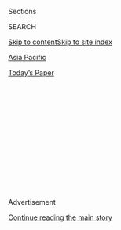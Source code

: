 <div id="app">

<div>

<div>

<div>

<div class="NYTAppHideMasthead css-1q2w90k e1suatyy0">

<div class="section css-ui9rw0 e1suatyy2">

<div class="css-eph4ug er09x8g0">

<div class="css-6n7j50">

</div>

<span class="css-1dv1kvn">Sections</span>

<div class="css-10488qs">

<span class="css-1dv1kvn">SEARCH</span>

</div>

[Skip to content](#site-content)[Skip to site index](#site-index)

</div>

<div id="masthead-section-label" class="css-1wr3we4 eaxe0e00">

[Asia
Pacific](https://www.nytimes.com/section/world/asia)

</div>

<div class="css-10698na e1huz5gh0">

</div>

</div>

<div id="masthead-bar-one" class="section hasLinks css-15hmgas e1csuq9d3">

<div class="css-uqyvli e1csuq9d0">

</div>

<div class="css-1uqjmks e1csuq9d1">

</div>

<div class="css-9e9ivx">

[](https://myaccount.nytimes.com/auth/login?response_type=cookie&client_id=vi)

</div>

<div class="css-1bvtpon e1csuq9d2">

[Today’s
Paper](https://www.nytimes.com/section/todayspaper)

</div>

</div>

</div>

</div>

<div data-aria-hidden="false">

<div id="site-content" data-role="main">

<div>

<div class="css-1aor85t" style="opacity:0.000000001;z-index:-1;visibility:hidden">

<div class="css-1hqnpie">

<div class="css-epjblv">

<span class="css-17xtcya">[Asia
Pacific](/section/world/asia)</span><span class="css-x15j1o">|</span><span class="css-fwqvlz">Kim
Jong-nam’s Death: A Geopolitical
Whodunit</span>

</div>

<div class="css-k008qs">

<div class="css-1iwv8en">

<span class="css-18z7m18"></span>

<div>

</div>

</div>

<span class="css-1n6z4y">https://nyti.ms/2m93uDV</span>

<div class="css-1705lsu">

<div class="css-4xjgmj">

<div class="css-4skfbu" data-role="toolbar" data-aria-label="Social Media Share buttons, Save button, and Comments Panel with current comment count" data-testid="share-tools">

  - 
  - 
  - 
  - 
    
    <div class="css-6n7j50">
    
    </div>

  - 

</div>

</div>

</div>

</div>

</div>

</div>

<div class="css-13pd83m">

</div>

<div id="top-wrapper" class="css-1sy8kpn">

<div id="top-slug" class="css-l9onyx">

Advertisement

</div>

[Continue reading the main
story](#after-top)

<div class="ad top-wrapper" style="text-align:center;height:100%;display:block;min-height:250px">

<div id="top" class="place-ad" data-position="top" data-size-key="top">

</div>

</div>

<div id="after-top">

</div>

</div>

<div id="sponsor-wrapper" class="css-1hyfx7x">

<div id="sponsor-slug" class="css-19vbshk">

Supported by

</div>

[Continue reading the main
story](#after-sponsor)

<div id="sponsor" class="ad sponsor-wrapper" style="text-align:center;height:100%;display:block">

</div>

<div id="after-sponsor">

</div>

</div>

<div class="css-1vkm6nb ehdk2mb0">

# Kim Jong-nam’s Death: A Geopolitical Whodunit

</div>

<div class="css-79elbk" data-testid="photoviewer-wrapper">

<div class="css-z3e15g" data-testid="photoviewer-wrapper-hidden">

</div>

<div class="css-1a48zt4 ehw59r15" data-testid="photoviewer-children">

![<span class="css-16f3y1r e13ogyst0" data-aria-hidden="true">Top, left
to right: Kim Jong-nam, circled, at Kuala Lumpur International Airport
on Feb. 13; a woman, circled, approaches him; and she walks away.
Bottom, left to right, he gestures toward his face while talking to
airport security officials; he is led away for treatment; and medical
staff surround him at the airport. Mr. Kim died en route to the
hospital.</span><span class="css-cnj6d5 e1z0qqy90" itemprop="copyrightHolder"><span class="css-1ly73wi e1tej78p0">Credit...</span><span><span>Kuala
Lumpur International Airport, via Fuji
TV</span></span></span>](https://static01.nyt.com/images/2017/02/23/world/23kim-1/23kim-1-articleInline.jpg?quality=75&auto=webp&disable=upscale)

</div>

</div>

<div class="css-xt80pu e12qa4dv0">

<div class="css-18e8msd">

<div class="css-vp77d3 epjyd6m0">

<div class="css-1baulvz">

By [<span class="css-1baulvz" itemprop="name">Richard C.
Paddock</span>](https://www.nytimes.com/by/richard-c-paddock) and
[<span class="css-1baulvz last-byline" itemprop="name">Choe
Sang-Hun</span>](http://www.nytimes.com/by/choe-sang-hun)

</div>

</div>

  - Feb. 22,
    2017

  - 
    
    <div class="css-4xjgmj">
    
    <div class="css-d8bdto" data-role="toolbar" data-aria-label="Social Media Share buttons, Save button, and Comments Panel with current comment count" data-testid="share-tools">
    
      - 
      - 
      - 
      - 
        
        <div class="css-6n7j50">
        
        </div>
    
      - 
    
    </div>
    
    </div>

</div>

<div class="css-tk9fsr">

[阅读简体中文版](http://cn.nytimes.com/asia-pacific/20170223/kim-jong-nam-assassination-korea-malaysia/ "Read in Simplified Chinese")

</div>

</div>

<div class="section meteredContent css-1r7ky0e" name="articleBody" itemprop="articleBody">

<div class="css-1fanzo5 StoryBodyCompanionColumn">

<div class="css-53u6y8">

KUALA LUMPUR, Malaysia — The two young women were what South Korean
intelligence calls “lizard’s tails,” expendable assets to be cast off
after an operation.

Guided by North Korean agents, they practiced at malls in Kuala Lumpur,
then set their sights on the target: Kim Jong-nam, the estranged elder
brother of North Korea’s erratic leader, Kim Jong-un.

With hands doused with toxic liquid, they rubbed the face of their
victim, who was waiting to check in for a flight at Kuala Lumpur
International Airport. Minutes later, their target died on the way to a
hospital. The two women washed their hands and fled.

The suspects were swiftly taken into custody as circumstantial evidence
mounted that North Korea was responsible for the attack.

</div>

</div>

<div class="css-1fanzo5 StoryBodyCompanionColumn">

<div class="css-53u6y8">

The very public killing of Mr. Kim appears to be another remarkable
episode in the annals of bizarre North Korean behavior, a whodunit with
geopolitical implications. Speculation swirled that he had been killed
to remove him from the line of succession in North Korea.

In the days since the killing was caught on video, the drama has had an
ever-expanding and multinational cast of characters — women from
Indonesia and Vietnam accused of carrying out the attack, one of whom
was apparently wearing a white shirt emblazoned with the letters LOL; [a
Malaysian
boyfriend](https://www.nytimes.com/2017/02/15/world/asia/kim-jong-un-brother-assassination-north-korea.html);
and others believed to be North Korean agents.

On Wednesday, Malaysia’s police chief, Khalid Abu Bakar, said a senior
diplomat at the North Korean Embassy and an employee of the North Korean
state-owned airline, Air Koryo, were also wanted for questioning.
Another North Korean, who was not identified, was also being sought. Mr.
Khalid also said that extra police officers had been sent to the morgue
where Mr. Kim’s body was being kept after an attempt to break into the
facility was
detected.

<div class="css-79elbk" data-testid="photoviewer-wrapper">

<div class="css-z3e15g" data-testid="photoviewer-wrapper-hidden">

</div>

<div class="css-1a48zt4 ehw59r15" data-testid="photoviewer-children">

<div class="css-zgakxe erfvjey0">

<span class="css-1ly73wi e1tej78p0">Image</span>

<div class="css-zjzyr8">

<div data-testid="lazyimage-container" style="height:523.0175438596491px">

</div>

</div>

</div>

<span class="css-16f3y1r e13ogyst0" data-aria-hidden="true">Kim Jong-nam
was caught entering Japan on a false Dominican Republic passport in
2001, embarrassing his family. He said he wanted to go to Tokyo
Disneyland.</span><span class="css-cnj6d5 e1z0qqy90" itemprop="copyrightHolder"><span class="css-1ly73wi e1tej78p0">Credit...</span><span>Shizuo
Kambayashi/Associated Press</span></span>

</div>

</div>

North Korea has refused to even acknowledge that the dead man was Kim
Jong-nam and has accused Malaysia of carrying out a politically
motivated investigation to placate South Korea and the United States.

</div>

</div>

<div class="css-1fanzo5 StoryBodyCompanionColumn">

<div class="css-53u6y8">

North Korea has nonetheless demanded that the body be sent there and, in
a statement on Wednesday, the North Korean Embassy said the two women
were innocent and should be freed.

If the women really had poison on their hands, the embassy statement
said, “then how is it possible that these female suspects could still be
alive?”

One possible theory is that each woman used a single chemical that
became lethal only when mixed with another. The Malaysian police,
however, said that the substance or substances used in the attack had
not yet been identified.

North Korea has denied any involvement in the killing, which is likely
to anger China, its main ally, which has been seen as a protector of Kim
Jong-nam.

Mr. Kim had long been on a hit list drawn up by his half brother, Kim
Jong-un, according to South Korean intelligence. The younger Mr. Kim,
33, has ordered the execution of scores of senior officials, including
at least one disfavored relative, and may have been prompted to act if
he believed that Beijing saw his half brother as a possible replacement
for him.

Malaysian authorities say the two women arrested, Doan Thi Huong, 28,
and Siti Aisyah, 25, were recruited, trained and equipped by four North
Koreans who have since fled to their home country.

</div>

</div>

<div class="css-1fanzo5 StoryBodyCompanionColumn">

<div class="css-53u6y8">

If the attack was a plot by North Korea, it would not be the first time
it had tried to kill Kim Jong-nam.

</div>

</div>

<div class="css-79elbk" data-testid="photoviewer-wrapper">

<div class="css-z3e15g" data-testid="photoviewer-wrapper-hidden">

</div>

<div class="css-1a48zt4 ehw59r15" data-testid="photoviewer-children">

![<span class="css-16f3y1r e13ogyst0" data-aria-hidden="true">Extra
police officers were sent to the morgue where Mr. Kim’s body was being
kept after an attempted break-in was
detected.</span><span class="css-cnj6d5 e1z0qqy90" itemprop="copyrightHolder"><span class="css-1ly73wi e1tej78p0">Credit...</span><span>European
Pressphoto
Agency</span></span>](https://static01.nyt.com/images/2017/02/23/world/23kim-3/23kim-3-articleInline.jpg?quality=75&auto=webp&disable=upscale)

</div>

</div>

<div class="css-1fanzo5 StoryBodyCompanionColumn">

<div class="css-53u6y8">

In 2010, according to South Korean investigators, a North Korean agent
based in China received a special order from Pyongyang: “Terminate” Kim
Jong-nam and bring his body to the North.

That agent, Kim Young-soo, was told that Kim Jong-nam was going to
travel to China from Singapore, where he was then living. The agent’s
boss gave him a bundle of cash and ordered him to bribe a taxi driver to
run over Mr. Kim in a fake traffic accident.

The plot was scrapped when Mr. Kim failed to arrive as planned. But it
came to light in 2012, when the agent was caught entering South Korea
and confessed under interrogation.

Since 2011, when Kim Jong-un succeeded his father as North Korea’s
ruler, there has been a standing order to assassinate his half brother,
South Korean intelligence officials said last week. There was another
assassination attempt against him in 2012.

Mr. Kim was so afraid that he begged for his life in a letter to his
half brother in 2012.

“Please withdraw the order to punish me and my family,” Mr. Kim was
quoted as saying in the letter. “We have nowhere to hide. The only way
to escape is to choose suicide.”

## A Troubled Family

The Kim family, which has ruled North Korea since its founding in 1948,
has presided over a Shakespearean nest of internecine plots and family
intrigue. Rival relatives have been sent into exile and occasional
bloody purges have killed off anyone of questionable loyalty and set an
example for others.

</div>

</div>

<div class="css-1fanzo5 StoryBodyCompanionColumn">

<div class="css-53u6y8">

Kim Jong-nam was an early dropout in the Kim dynasty’s third-generation
power struggle. Sidelined from the race to succeed his father since the
1970s, when his mother was abandoned by his father, he had been
effectively shut out of power and shut off from his father since he was
a teenager. South Korean officials say he never met his half brother Kim
Jong-un.

The final straw for Kim Jong-nam was when he was caught entering Japan
on a false Dominican Republic passport in 2001, embarrassing the family.
He told Japanese officials that he wanted to visit Tokyo
Disneyland.

</div>

</div>

<div class="css-79elbk" data-testid="photoviewer-wrapper">

<div class="css-z3e15g" data-testid="photoviewer-wrapper-hidden">

</div>

<div class="css-1a48zt4 ehw59r15" data-testid="photoviewer-children">

<div class="css-1xdhyk6 erfvjey0">

<span class="css-1ly73wi e1tej78p0">Image</span>

<div class="css-zjzyr8">

<div data-testid="lazyimage-container" style="height:258.4561403508772px">

</div>

</div>

</div>

<span class="css-16f3y1r e13ogyst0" data-aria-hidden="true">Oceanfront
villas in Macau, one of which is believed to belong to Kim Jong-nam. Mr.
Kim lived in exile, mostly in
Macau.</span><span class="css-cnj6d5 e1z0qqy90" itemprop="copyrightHolder"><span class="css-1ly73wi e1tej78p0">Credit...</span><span>Bobby
Yip/Reuters</span></span>

</div>

</div>

<div class="css-1fanzo5 StoryBodyCompanionColumn">

<div class="css-53u6y8">

Mr. Kim lived in exile, mostly in Macau, but enjoyed the affluent life
of a globe-trotting playboy, sometimes traveling with a female
bodyguard. While his father was still alive, the government in Pyongyang
sent him cash allowances.

His uncle, Jang Song-thaek, became a father figure and his main
connection to his country. South Korean officials said Mr. Kim was
thought to have used that connection to conduct business for himself,
like handling contracts involving North Korean minerals.

Mr. Kim often visited Kuala Lumpur, where Mr. Jang’s nephew, Jang
Yong-chol, served as North Korean ambassador until 2013.

Mr. Kim sometimes stayed at an embassy guesthouse and sometimes at
five-star hotels, according to Steve Hwang, a restaurant owner who
became a friend.

</div>

</div>

<div class="css-1fanzo5 StoryBodyCompanionColumn">

<div class="css-53u6y8">

Mr. Kim often came to the restaurant, Koryo-Won, with his wife, dressed
casually and always wearing a baseball cap. A bodyguard sat outside in
the mall, visible through the window.

“He was very humble, very friendly, a very nice guy,” Mr. Hwang said.

Mr. Kim never gave his name, but Mr. Hwang, who is from South Korea and
has family in the North, recognized him. To be certain, he said he
collected Mr. Kim’s dishes after a meal and sent them to the South
Korean Embassy for fingerprint and DNA analysis, he said. The word came
back that it was indeed Mr. Kim.

When Kim Jong-un took power, he cut off his half brother’s allowance. In
2013, he executed their uncle, Mr. Jang, on charges of corruption and
sedition. Mr. Jang’s nephew, the ambassador, was recalled the same year
and is thought to have been executed.

Kim Jong-un may have been angered by reports that his half brother had
once considered defecting to South Korea. After Kim Jong-nam’s
assassination, some defectors claimed that he had been asked to serve as
head of a government in exile. But Kim Jong-nam never formally proposed
to defect, according to South Korean officials, and he had told
reporters that he had no interest in politics, although he also
criticized the dynastic succession in
Pyongyang.

</div>

</div>

<div class="css-79elbk" data-testid="photoviewer-wrapper">

<div class="css-z3e15g" data-testid="photoviewer-wrapper-hidden">

</div>

<div class="css-1a48zt4 ehw59r15" data-testid="photoviewer-children">

<div class="css-1xdhyk6 erfvjey0">

<span class="css-1ly73wi e1tej78p0">Image</span>

<div class="css-zjzyr8">

<div data-testid="lazyimage-container" style="height:258.4561403508772px">

</div>

</div>

</div>

<span class="css-16f3y1r e13ogyst0" data-aria-hidden="true">Members of
the news media outside the North Korean Embassy in Kuala Lumpur,
Malaysia, after Mr. Kim’s
death.</span><span class="css-cnj6d5 e1z0qqy90" itemprop="copyrightHolder"><span class="css-1ly73wi e1tej78p0">Credit...</span><span>Fazry
Ismail/European Pressphoto Agency</span></span>

</div>

</div>

<div class="css-1fanzo5 StoryBodyCompanionColumn">

<div class="css-53u6y8">

## The Setup

When Mr. Kim arrived in Kuala Lumpur on Feb. 6, he was using a
diplomatic passport with the name Kim Chol.

By then, it appears, the plot against him was already underway.

Four North Korean men accused of organizing the attack had begun
arriving on Jan. 31, nearly a week before Mr. Kim, the police say. Each
one landed on a different day. The last one arrived Feb. 7, a day after
Mr. Kim.

</div>

</div>

<div class="css-1fanzo5 StoryBodyCompanionColumn">

<div class="css-53u6y8">

Unlike most countries, Malaysia allows North Koreans to enter without a
visa and makes it relatively easy for them to work. North Koreans have
established a number of businesses in Malaysia to export products to
other parts of the world and earn foreign currency to send home.

The four North Korean conspirators apparently recruited Ms. Huong and
Ms. Siti from entertainment establishments. Ms. Siti worked as a “spa
masseuse,” the police say, and Ms. Huong as an “entertainment outlet
employee.”

Ms. Huong grew up in a small farming village in Vietnam about three
hours south of Hanoi and studied pharmacy at a community college. Ms.
Siti grew up in a farming village east of the Indonesian capital,
Jakarta. She quit school after sixth grade, was married at 16 and
divorced at 20, before she left for Malaysia.

There were reports that the women were duped, that they had been told
they were participating in a prank. Indonesian officials said they
thought Ms. Siti was tricked into thinking that she was part of a comedy
video involving spraying liquid onto unwitting victims in public.

But Mr. Khalid, the police chief, said they knew what they were doing.
The women had practiced the attack at two malls, he said.

“We strongly believe it is a planned thing and that they are being
trained to do that,” he said. “It is not just shooting movies or a play
thing. No
way.”

<div class="css-79elbk" data-testid="photoviewer-wrapper">

<div class="css-z3e15g" data-testid="photoviewer-wrapper-hidden">

</div>

<div class="css-1a48zt4 ehw59r15" data-testid="photoviewer-children">

<div class="css-zgakxe erfvjey0">

<span class="css-1ly73wi e1tej78p0">Image</span>

<div class="css-zjzyr8">

<div data-testid="lazyimage-container" style="height:256.42105263157896px">

</div>

</div>

</div>

<span class="css-16f3y1r e13ogyst0" data-aria-hidden="true">Among the
suspects arrested in Mr. Kim’s death are Doan Thi Huong, 28, and Siti
Aisyah, 25, who the authorities say were recruited, trained and equipped
by North
Koreans.</span><span class="css-cnj6d5 e1z0qqy90" itemprop="copyrightHolder"><span class="css-1ly73wi e1tej78p0">Credit...</span><span>Royal
Malaysian Police</span></span>

</div>

</div>

</div>

</div>

<div class="css-1fanzo5 StoryBodyCompanionColumn">

<div class="css-53u6y8">

The police say the plotters also brought in Ri Jong Chol, a North Korean
who had been living and working in Kuala Lumpur since at least August.
He was almost certainly a government agent, according to Thae Yong-ho, a
North Korean diplomat who defected to the South last summer, because he
was allowed to live with his family abroad.

On the morning of Feb. 13, Mr. Kim went to the airport to catch his
flight home.

Security videos show him entering the departure hall at Terminal 2
carrying a shoulder bag, checking the departure board and walking toward
the check-in counter for AirAsia, a budget airline.

After his encounter with the women, Mr. Kim approached airport staff and
security officers, waving his hands toward his face repeatedly as he
told them of the attack. They walked with him to the airport clinic one
level down.

Within minutes, he was in an ambulance, but by then the poison was
taking effect. He was dead before he reached the hospital, the police
said.

His last words were, “[Very
painful](http://www.thestar.com.my/news/nation/2017/02/17/jong-nam-last-words-very-painful/#y1L2cD6yr5HpXtMZ.99),
very painful. I was sprayed liquid,” China Press, a Malaysian
Chinese-language newspaper, reported.

The police say the four North Korean conspirators watched the attack
unfold. Soon after, they passed through immigration, had their passports
stamped and left the country before the authorities realized Mr. Kim had
been murdered. All are now believed to be in North Korea.

Mr. Hwang said Mr. Kim had stopped coming to his restaurant around 2014,
after his uncle’s execution, and may have fallen on lean times — which
may explain why he had no bodyguards last week as he prepared to fly
home on a budget carrier.

</div>

</div>

<div class="css-1fanzo5 StoryBodyCompanionColumn">

<div class="css-53u6y8">

Mr. Hwang didn’t see him during his final trip to Kuala Lumpur and was
surprised by his appearance in the security video. He was wearing a
blazer, instead of his usual T-shirt, and no hat.

It was the first time Mr. Hwang saw that he was bald.

“Nobody could protect him,” he said.

</div>

</div>

</div>

<div>

</div>

<div>

</div>

<div>

</div>

<div>

<div id="bottom-wrapper" class="css-1ede5it">

<div id="bottom-slug" class="css-l9onyx">

Advertisement

</div>

[Continue reading the main
story](#after-bottom)

<div id="bottom" class="ad bottom-wrapper" style="text-align:center;height:100%;display:block;min-height:90px">

</div>

<div id="after-bottom">

</div>

</div>

</div>

</div>

</div>

## Site Index

<div>

</div>

## Site Information Navigation

  - [© <span>2020</span> <span>The New York Times
    Company</span>](https://help.nytimes.com/hc/en-us/articles/115014792127-Copyright-notice)

<!-- end list -->

  - [NYTCo](https://www.nytco.com/)
  - [Contact
    Us](https://help.nytimes.com/hc/en-us/articles/115015385887-Contact-Us)
  - [Work with us](https://www.nytco.com/careers/)
  - [Advertise](https://nytmediakit.com/)
  - [T Brand Studio](http://www.tbrandstudio.com/)
  - [Your Ad
    Choices](https://www.nytimes.com/privacy/cookie-policy#how-do-i-manage-trackers)
  - [Privacy](https://www.nytimes.com/privacy)
  - [Terms of
    Service](https://help.nytimes.com/hc/en-us/articles/115014893428-Terms-of-service)
  - [Terms of
    Sale](https://help.nytimes.com/hc/en-us/articles/115014893968-Terms-of-sale)
  - [Site
    Map](https://spiderbites.nytimes.com)
  - [Help](https://help.nytimes.com/hc/en-us)
  - [Subscriptions](https://www.nytimes.com/subscription?campaignId=37WXW)

</div>

</div>

</div>

</div>

